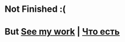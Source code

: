 # Not Finished :( 

# But [See my work](https://star-db.onrender.com) | [Что есть](https://star-db.onrender.com)
